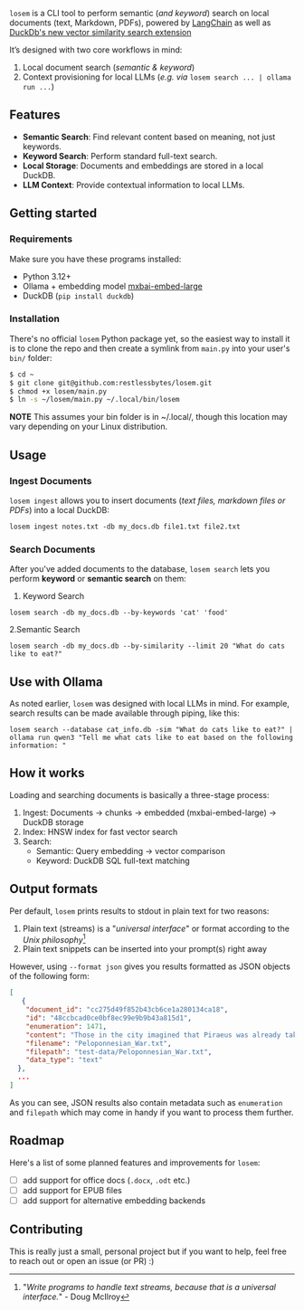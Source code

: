 `losem` is a CLI tool to perform semantic (_and keyword_) search on local documents (text, Markdown, PDFs), powered by
[LangChain](https://www.langchain.com/) as well as [DuckDb's new vector similarity search extension](https://duckdb.org/docs/stable/core_extensions/vss)

It’s designed with two core workflows in mind:

1. Local document search (_semantic & keyword_)
2. Context provisioning for local LLMs (_e.g. via_ `losem search ... | ollama run ...`)

## Features

- **Semantic Search**: Find relevant content based on meaning, not just keywords.
- **Keyword Search**: Perform standard full-text search.
- **Local Storage**: Documents and embeddings are stored in a local DuckDB.
- **LLM Context**: Provide contextual information to local LLMs.

## Getting started

### Requirements

Make sure you have these programs installed:

* Python 3.12+
* Ollama + embedding model [mxbai-embed-large](https://ollama.com/library/mxbai-embed-large)
* DuckDB (`pip install duckdb`)

### Installation

There's no official `losem` Python package yet, so the easiest way to install it is to clone the repo
and then create a symlink from `main.py` into your user's `bin/` folder: 

```bash
$ cd ~
$ git clone git@github.com:restlessbytes/losem.git
$ chmod +x losem/main.py
$ ln -s ~/losem/main.py ~/.local/bin/losem
```

**NOTE** This assumes your bin folder is in ~/.local/, though this location may vary depending on 
your Linux distribution.

## Usage

### Ingest Documents

`losem ingest` allows you to insert documents (_text files, markdown files or PDFs_) into a local DuckDB:

```shell
losem ingest notes.txt -db my_docs.db file1.txt file2.txt
```

### Search Documents

After you've added documents to the database, `losem search` lets you perform **keyword** or **semantic search** on them:

1. Keyword Search

```shell
losem search -db my_docs.db --by-keywords 'cat' 'food' 
```

2.Semantic Search

```shell
losem search -db my_docs.db --by-similarity --limit 20 "What do cats like to eat?"
```

## Use with Ollama

As noted earlier, `losem` was designed with local LLMs in mind. For example, search results can be made 
available through piping, like this:

```shell
losem search --database cat_info.db -sim "What do cats like to eat?" | ollama run qwen3 "Tell me what cats like to eat based on the following information: "
```

## How it works

Loading and searching documents is basically a three-stage process:

1. Ingest: Documents → chunks → embedded (mxbai-embed-large) → DuckDB storage
2. Index: HNSW index for fast vector search
3. Search:
   * Semantic: Query embedding → vector comparison
   * Keyword: DuckDB SQL full-text matching

## Output formats

Per default, `losem` prints results to stdout in plain text for two reasons:

1. Plain text (streams) is a "_universal interface_" or format according to the _Unix philosophy_[^1]
2. Plain text snippets can be inserted into your prompt(s) right away

However, using `--format json` gives you results formatted as JSON objects of the following form:

```json
[
   {
    "document_id": "cc275d49f852b43cb6ce1a280134ca18",
    "id": "48ccbcad0ce0bf8ec99e9b9b43a815d1",
    "enumeration": 1471,
    "content": "Those in the city imagined that Piraeus was already taken and the prisoner put to death, ...",
    "filename": "Peloponnesian_War.txt",
    "filepath": "test-data/Peloponnesian_War.txt",
    "data_type": "text"
  }, 
  ...
]
```

As you can see, JSON results also contain metadata such as `enumeration` and `filepath` which may come in handy
if you want to process them further.

## Roadmap

Here's a list of some planned features and improvements for `losem`:

- [ ] add support for office docs (`.docx`, `.odt` etc.)
- [ ] add support for EPUB files
- [ ] add support for alternative embedding backends

## Contributing

This is really just a small, personal project but if you want to help, feel free to reach out or open an issue (or PR) :)


[^1]: "_Write programs to handle text streams, because that is a universal interface._" - Doug McIlroy
